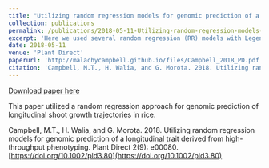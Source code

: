 ```yaml
---
title: "Utilizing random regression models for genomic prediction of a longitudinal trait derived from high-throughput phenotyping"
collection: publications
permalink: /publications/2018-05-11-Utilizing-random-regression-models-for-genomic-prediction-of-a-longitudinal-trait-derived-from-high-throughput-phenotyping
excerpt: 'Here we used several random regression (RR) models with Legendre polynomials for genomic prediction of shoot growth trajectories in rice (<i>Oryza sativa</i>).'
date: 2018-05-11
venue: 'Plant Direct'
paperurl: 'http://malachycampbell.github.io/files/Campbell_2018_PD.pdf'
citation: 'Campbell, M.T., H. Walia, and G. Morota. 2018. Utilizing random regression models for genomic prediction of a longitudinal trait derived from high-throughput phenotyping. Plant Direct 2(9): e00080.'
---
```


<a href='http://malachycampbell.github.io/files/Campbell_2018_PD.pdf'>Download paper here</a>

This paper utilized a random regression approach for genomic prediction of longitudinal shoot growth trajectories in rice.

Campbell, M.T., H. Walia, and G. Morota. 2018. Utilizing random regression models for genomic prediction of a longitudinal trait derived from high-throughput phenotyping. Plant Direct 2(9): e00080. [https://doi.org/10.1002/pld3.80](https://doi.org/10.1002/pld3.80)
